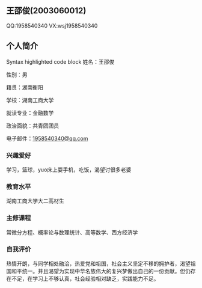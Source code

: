 ## 王邵俊(2003060012)
QQ:1958540340   VX:wsj1958540340
## 个人简介

Syntax highlighted code block
姓名：王邵俊

性别：男

籍贯：湖南衡阳

学校：湖南工商大学

就读专业：金融数学

政治面貌：共青团团员

电子邮件：1958540340@qq.com

 
### 兴趣爱好
学习，篮球，yuo床上耍手机，吃饭，渴望讨很多老婆

 
### 教育水平
湖南工商大学大二高材生

### 主修课程
常微分方程、概率论与数理统计、高等数学、西方经济学


### 自我评价
热情开朗，与同学相处融洽，热爱党和祖国，社会主义坚定不移的拥护者，渴望祖国和平统一。并且渴望为实现中华名族伟大的复兴梦做出自己的一份贡献。但仍存在不足，在学习上不够认真，社会经验相对缺乏，实践能力不足。






 




 
